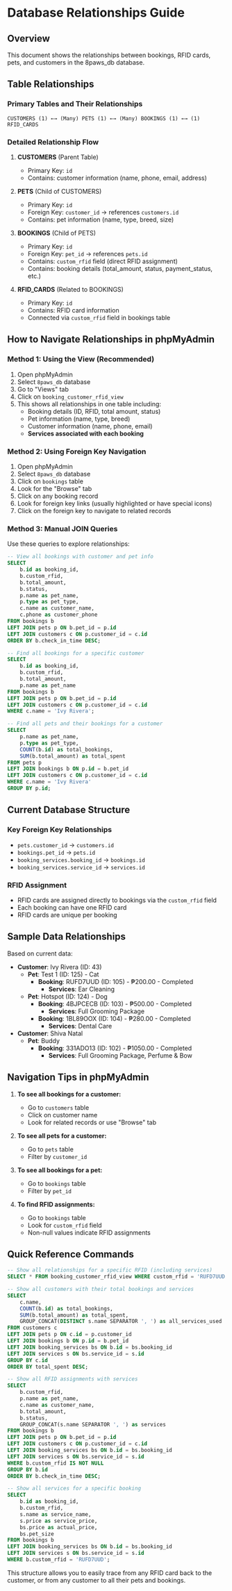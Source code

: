 # Database Relationships Guide

## Overview
This document shows the relationships between bookings, RFID cards, pets, and customers in the 8paws_db database.

## Table Relationships

### Primary Tables and Their Relationships

```
CUSTOMERS (1) ←→ (Many) PETS (1) ←→ (Many) BOOKINGS (1) ←→ (1) RFID_CARDS
```

### Detailed Relationship Flow

1. **CUSTOMERS** (Parent Table)
   - Primary Key: `id`
   - Contains: customer information (name, phone, email, address)

2. **PETS** (Child of CUSTOMERS)
   - Primary Key: `id`
   - Foreign Key: `customer_id` → references `customers.id`
   - Contains: pet information (name, type, breed, size)

3. **BOOKINGS** (Child of PETS)
   - Primary Key: `id`
   - Foreign Key: `pet_id` → references `pets.id`
   - Contains: `custom_rfid` field (direct RFID assignment)
   - Contains: booking details (total_amount, status, payment_status, etc.)

4. **RFID_CARDS** (Related to BOOKINGS)
   - Primary Key: `id`
   - Contains: RFID card information
   - Connected via `custom_rfid` field in bookings table

## How to Navigate Relationships in phpMyAdmin

### Method 1: Using the View (Recommended)
1. Open phpMyAdmin
2. Select `8paws_db` database
3. Go to "Views" tab
4. Click on `booking_customer_rfid_view`
5. This shows all relationships in one table including:
   - Booking details (ID, RFID, total amount, status)
   - Pet information (name, type, breed)
   - Customer information (name, phone, email)
   - **Services associated with each booking**

### Method 2: Using Foreign Key Navigation
1. Open phpMyAdmin
2. Select `8paws_db` database
3. Click on `bookings` table
4. Look for the "Browse" tab
5. Click on any booking record
6. Look for foreign key links (usually highlighted or have special icons)
7. Click on the foreign key to navigate to related records

### Method 3: Manual JOIN Queries
Use these queries to explore relationships:

```sql
-- View all bookings with customer and pet info
SELECT 
    b.id as booking_id,
    b.custom_rfid,
    b.total_amount,
    b.status,
    p.name as pet_name,
    p.type as pet_type,
    c.name as customer_name,
    c.phone as customer_phone
FROM bookings b
LEFT JOIN pets p ON b.pet_id = p.id
LEFT JOIN customers c ON p.customer_id = c.id
ORDER BY b.check_in_time DESC;

-- Find all bookings for a specific customer
SELECT 
    b.id as booking_id,
    b.custom_rfid,
    b.total_amount,
    p.name as pet_name
FROM bookings b
LEFT JOIN pets p ON b.pet_id = p.id
LEFT JOIN customers c ON p.customer_id = c.id
WHERE c.name = 'Ivy Rivera';

-- Find all pets and their bookings for a customer
SELECT 
    p.name as pet_name,
    p.type as pet_type,
    COUNT(b.id) as total_bookings,
    SUM(b.total_amount) as total_spent
FROM pets p
LEFT JOIN bookings b ON p.id = b.pet_id
LEFT JOIN customers c ON p.customer_id = c.id
WHERE c.name = 'Ivy Rivera'
GROUP BY p.id;
```

## Current Database Structure

### Key Foreign Key Relationships
- `pets.customer_id` → `customers.id`
- `bookings.pet_id` → `pets.id`
- `booking_services.booking_id` → `bookings.id`
- `booking_services.service_id` → `services.id`

### RFID Assignment
- RFID cards are assigned directly to bookings via the `custom_rfid` field
- Each booking can have one RFID card
- RFID cards are unique per booking

## Sample Data Relationships

Based on current data:
- **Customer**: Ivy Rivera (ID: 43)
  - **Pet**: Test 1 (ID: 125) - Cat
    - **Booking**: RUFD7UUD (ID: 105) - ₱200.00 - Completed
      - **Services**: Ear Cleaning
  - **Pet**: Hotspot (ID: 124) - Dog
    - **Booking**: 4BJPCECB (ID: 103) - ₱500.00 - Completed
      - **Services**: Full Grooming Package
    - **Booking**: 1BL89OOX (ID: 104) - ₱280.00 - Completed
      - **Services**: Dental Care
- **Customer**: Shiva Natal
  - **Pet**: Buddy
    - **Booking**: 331ADO13 (ID: 102) - ₱1050.00 - Completed
      - **Services**: Full Grooming Package, Perfume & Bow

## Navigation Tips in phpMyAdmin

1. **To see all bookings for a customer:**
   - Go to `customers` table
   - Click on customer name
   - Look for related records or use "Browse" tab

2. **To see all pets for a customer:**
   - Go to `pets` table
   - Filter by `customer_id`

3. **To see all bookings for a pet:**
   - Go to `bookings` table
   - Filter by `pet_id`

4. **To find RFID assignments:**
   - Go to `bookings` table
   - Look for `custom_rfid` field
   - Non-null values indicate RFID assignments

## Quick Reference Commands

```sql
-- Show all relationships for a specific RFID (including services)
SELECT * FROM booking_customer_rfid_view WHERE custom_rfid = 'RUFD7UUD';

-- Show all customers with their total bookings and services
SELECT 
    c.name,
    COUNT(b.id) as total_bookings,
    SUM(b.total_amount) as total_spent,
    GROUP_CONCAT(DISTINCT s.name SEPARATOR ', ') as all_services_used
FROM customers c
LEFT JOIN pets p ON c.id = p.customer_id
LEFT JOIN bookings b ON p.id = b.pet_id
LEFT JOIN booking_services bs ON b.id = bs.booking_id
LEFT JOIN services s ON bs.service_id = s.id
GROUP BY c.id
ORDER BY total_spent DESC;

-- Show all RFID assignments with services
SELECT 
    b.custom_rfid,
    p.name as pet_name,
    c.name as customer_name,
    b.total_amount,
    b.status,
    GROUP_CONCAT(s.name SEPARATOR ', ') as services
FROM bookings b
LEFT JOIN pets p ON b.pet_id = p.id
LEFT JOIN customers c ON p.customer_id = c.id
LEFT JOIN booking_services bs ON b.id = bs.booking_id
LEFT JOIN services s ON bs.service_id = s.id
WHERE b.custom_rfid IS NOT NULL
GROUP BY b.id
ORDER BY b.check_in_time DESC;

-- Show all services for a specific booking
SELECT 
    b.id as booking_id,
    b.custom_rfid,
    s.name as service_name,
    s.price as service_price,
    bs.price as actual_price,
    bs.pet_size
FROM bookings b
LEFT JOIN booking_services bs ON b.id = bs.booking_id
LEFT JOIN services s ON bs.service_id = s.id
WHERE b.custom_rfid = 'RUFD7UUD';
```

This structure allows you to easily trace from any RFID card back to the customer, or from any customer to all their pets and bookings.
